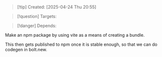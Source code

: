 
>[!tip] Created: [2025-04-24 Thu 20:55]

>[!question] Targets: 

>[!danger] Depends: 

Make an npm package by using vite as a means of creating a bundle.

This then gets published to npm once it is stable enough, so that we can do codegen in bolt.new.